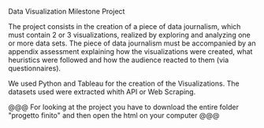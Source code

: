 Data Visualization Milestone Project

The project consists in the creation of a piece of data journalism, which must contain 2 or 3 visualizations, 
realized by exploring and analyzing one or more data sets. 
The piece of data journalism must be accompanied by an appendix assessment explaining how the visualizations were created,
what heuristics were followed and how the audience reacted to them (via questionnaires).

We used Python and Tableau for the creation of the Visualizations.
The datasets used were extracted whith API or Web Scraping.

@@@ For looking at the project you have to download the entire folder "progetto finito" and then open the html on your computer @@@

